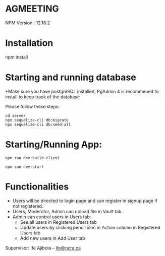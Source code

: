 # AGMEETING

NPM Version : 12.18.2

# Installation

npm install

# Starting and running database
*Make sure you have postgreSQL installed, PgAdmin 4 is recommened to install to keep track of the database

Please follow these steps:
```
cd server
npx sequelize-cli db:migrate
npx sequelize-cli db:seed:all
```
# Starting/Running App:
```
npm run dev:build-client

npm run dev:start
```
# Functionalities

- Users will be directed to login page and can register in signup page if not registered.
- Users, Moderator, Admin can upload file in Vault tab.
- Admin can control users in Users tab:
  - See all users in Registered Users tab
  - Update users by clicking pencil icon in Action column in Registered Users tab
  - Add new users in Add User tab 


Supervisor: Ife Ajibola – ife@ncra.ca
 
